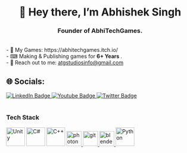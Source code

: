 <h1 align = "center"> 👋 Hey there, I’m Abhishek Singh </h1>
<h3 align = "center"> Founder of AbhiTechGames. </h3>
<br>
- 📂 My Games: https://abhitechgames.itch.io/ <br>
- ⌨ Making & Publishing games for <b> 6+ Years </b>. <br>
- 📧 Reach out to me: <a href = "mailto:atgstudiosinfo@gmail.com"> atgstudiosinfo@gmail.com </a> <br>



## 🌐 Socials:
<div id="badges">
  <a href="https://www.linkedin.com/in/abhitechgames">
    <img src="https://img.shields.io/badge/LinkedIn-blue?style=for-the-badge&logo=linkedin&logoColor=white" alt="LinkedIn Badge"/>
  </a>
  <a href="https://www.youtube.com/@ABHITECHGAMES">
    <img src="https://img.shields.io/badge/YouTube-red?style=for-the-badge&logo=youtube&logoColor=white" alt="Youtube Badge"/>
  </a>
  <a href="https://twitter.com/@AbhiTechGames">
    <img src="https://img.shields.io/badge/Twitter-blue?style=for-the-badge&logo=twitter&logoColor=white" alt="Twitter Badge"/>
  </a>
</div>

<br>

<h3>Tech Stack</h3>
<div id="tech_stack">
<p align="left" dir="auto">
<a href="https://unity.com/" rel="nofollow"><img src="https://camo.githubusercontent.com/c865f98248a1ca0e8fdd54238cd5879bad7ca0aea42ad93a9bea69be0b41d104/68747470733a2f2f70726f66696c696e61746f722e7269736861762e6465762f736b696c6c732d6173736574732f756e6974792e706e67" alt="Unity" height="50" data-canonical-src="https://profilinator.rishav.dev/skills-assets/unity.png" style="max-width: 100%;"></a>  
<a href="https://docs.microsoft.com/en-us/dotnet/csharp/" rel="nofollow"><img src="https://camo.githubusercontent.com/c2e97c54554882f292548b0467847dc1c9ac749b844772455249ddbacef0b23b/68747470733a2f2f70726f66696c696e61746f722e7269736861762e6465762f736b696c6c732d6173736574732f6373686172702d6f726967696e616c2e737667" alt="C#" height="50" data-canonical-src="https://profilinator.rishav.dev/skills-assets/csharp-original.svg" style="max-width: 100%;"></a>
<a href="https://www.cplusplus.com/" rel="nofollow"><img src="https://camo.githubusercontent.com/787f832432b234fc1cef735a0be2e0ac8de34196965c7821fba9ad6f3c43cad6/68747470733a2f2f70726f66696c696e61746f722e7269736861762e6465762f736b696c6c732d6173736574732f63706c7573706c75732d6f726967696e616c2e737667" alt="C++" height="50" data-canonical-src="https://profilinator.rishav.dev/skills-assets/cplusplus-original.svg" style="max-width: 100%;"></a> 
<a href="https://www.photonengine.com/" rel="nofollow"> <img src="https://camo.githubusercontent.com/15c99888532f5c6974014bd612735cf04cfebb9dc6c6f1f25f2901655963911a/68747470733a2f2f7062732e7477696d672e636f6d2f70726f66696c655f696d616765732f3935363531323636343732393037313631372f464e644f7a6966345f343030783430302e6a7067" alt="photon" width="40" height="40" data-canonical-src="https://pbs.twimg.com/profile_images/956512664729071617/FNdOzif4_400x400.jpg" style="max-width: 100%;"> </a>
<a href="https://git-scm.com/" rel="nofollow"> <img src="https://camo.githubusercontent.com/08a0edac8d2dafbf26cc053d66528243d15d6b9df3b18e1d6bd865205b1429be/68747470733a2f2f75706c6f61642e77696b696d656469612e6f72672f77696b6970656469612f636f6d6d6f6e732f332f33662f4769745f69636f6e2e737667" alt="git" width="40" height="40" data-canonical-src="https://upload.wikimedia.org/wikipedia/commons/3/3f/Git_icon.svg" style="max-width: 100%;"> </a>
<a href="https://www.blender.org/" rel="nofollow"> <img src="https://camo.githubusercontent.com/afff827b67a8323db4cd9c2bc671514bfe88d2d3f69c28446ab2c0ac4f564df5/68747470733a2f2f646f776e6c6f61642e626c656e6465722e6f72672f6272616e64696e672f636f6d6d756e6974792f626c656e6465725f636f6d6d756e6974795f62616467655f77686974652e737667" alt="blender" width="40" height="40" data-canonical-src="https://download.blender.org/branding/community/blender_community_badge_white.svg" style="max-width: 100%;"> </a>
<a href="https://www.python.org/" rel="nofollow"><img src="https://camo.githubusercontent.com/157855944afc6e6656810c9e0002ab5b4a82b66b0e404aa2a5a3af7f7a0b4542/68747470733a2f2f70726f66696c696e61746f722e7269736861762e6465762f736b696c6c732d6173736574732f707974686f6e2d6f726967696e616c2e737667" alt="Python" height="50" data-canonical-src="https://profilinator.rishav.dev/skills-assets/python-original.svg" style="max-width: 100%;"></a>  
</p>

<!---
abhitechgames/abhitechgames is a ✨ special ✨ repository because its `README.md` (this file) appears on your GitHub profile.
You can click the Preview link to take a look at your changes.
--->
